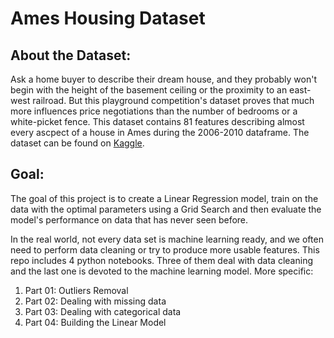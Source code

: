 # Ames Housing Dataset

## About the Dataset:
Ask a home buyer to describe their dream house, and they probably won't begin with the height of the basement ceiling or the proximity to an east-west railroad. But this playground competition's dataset proves that much more influences price negotiations than the number of bedrooms or a white-picket fence.
This dataset contains 81 features describing almost every ascpect of a house in Ames during the 2006-2010 dataframe. The dataset can be found on [Kaggle](https://www.kaggle.com/competitions/house-prices-advanced-regression-techniques/overview).

## Goal:
The goal of this project is to create a Linear Regression model, train on the data with the optimal parameters using a Grid Search and then evaluate the model's performance on data that has never seen before. 

In the real world, not every data set is machine learning ready, and we often need to perform data cleaning or try to produce more usable features. This repo includes 4 python notebooks. Three of them deal with data cleaning and the last one is devoted to the machine learning model. More specific:
  1) Part 01: Outliers Removal
  2) Part 02: Dealing with missing data
  3) Part 03: Dealing with categorical data
  4) Part 04: Building the Linear Model
